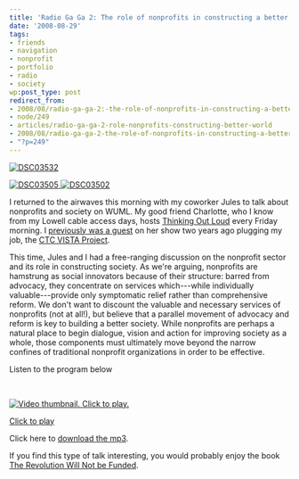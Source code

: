 ```yaml
---
title: 'Radio Ga Ga 2: The role of nonprofits in constructing a better world'
date: '2008-08-29'
tags:
- friends
- navigation
- nonprofit
- portfolio
- radio
- society
wp:post_type: post
redirect_from:
- 2008/08/radio-ga-ga-2:-the-role-of-nonprofits-in-constructing-a-better-world/
- node/249
- articles/radio-ga-ga-2-role-nonprofits-constructing-better-world
- 2008/08/radio-ga-ga-2-the-role-of-nonprofits-in-constructing-a-better-world/
- "?p=249"
---
```


[ ![DSC03532](http://farm4.static.flickr.com/3125/2809174391_2abdcf02df.jpg) ](http://www.flickr.com/photos/bensheldon/2809174391/ "DSC03532 by bensheldon, on Flickr")

  [ ![DSC03505](http://farm4.static.flickr.com/3224/2809178389_19bb8b534b_m.jpg) ](http://www.flickr.com/photos/bensheldon/2809178389/ "DSC03505 by bensheldon, on Flickr") [ ![DSC03502](http://farm4.static.flickr.com/3282/2810037214_8cce02367b_m.jpg) ](http://www.flickr.com/photos/bensheldon/2810037214/ "DSC03502 by bensheldon, on Flickr")

I returned to the airwaves this morning with my coworker Jules to talk about nonprofits and society on WUML. My good friend Charlotte, who I know from my Lowell cable access days, hosts [Thinking Out Loud](http://www.uml.edu/thinkoutloud/) every Friday morning. I [previously was a guest](http://island94.org/node/99) on her show two years ago plugging my job, the [CTC VISTA Project](http://ctcvista.org).

This time, Jules and I had a free-ranging discussion on the nonprofit sector and its role in constructing society. As we're arguing, nonprofits are hamstrung as social innovators because of their structure: barred from advocacy, they concentrate on services which---while individually valuable---provide only symptomatic relief rather than comprehensive reform. We don't want to discount the valuable and necessary services of nonprofits (not at all!), but believe that a parallel movement of advocacy and reform is key to building a better society. While nonprofits are perhaps a natural place to begin dialogue, vision and action for improving society as a whole, those components must ultimately move beyond the narrow confines of traditional nonprofit organizations in order to be effective.

Listen to the program below

 

[ ![Video thumbnail. Click to play.](http://blip.tv/file/get/Bensheldon-ThinkingOutLoud152.mp3.jpg "Click to play") ](http://blip.tv/file/get/Bensheldon-ThinkingOutLoud152.mp3)

[Click to play](http://blip.tv/file/get/Bensheldon-ThinkingOutLoud152.mp3)

Click here to [download the mp3](2008-08-29-Radio-Ga-Ga-2-The-role-of-nonprofits-in-constructing-a-better-world/Ben-on-WUML-20080829.mp3).

If you find this type of talk interesting, you would probably enjoy the book [The Revolution Will Not be Funded](http://www.amazon.com/Revolution-Will-Not-Funded-Non-Profit/dp/0896087662?tag=particculturf-20).

